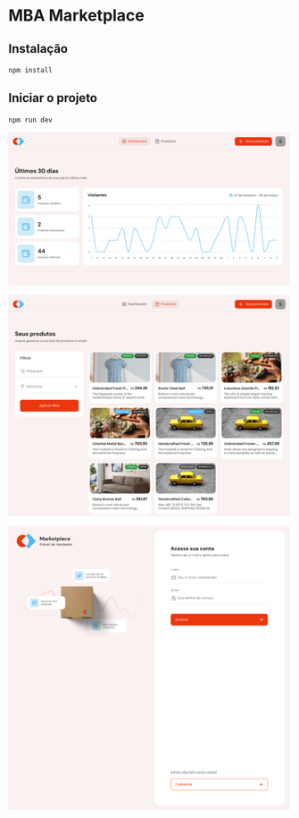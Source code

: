# MBA Marketplace

## Instalação

```bash
npm install
```

## Iniciar o projeto

```bash
npm run dev
```

![dashboard](./screenshots/screenshot-1.png)

![dashboard](./screenshots/screenshot-2.png)

![dashboard](./screenshots/screenshot-3.png)
